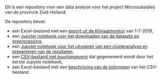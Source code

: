 Dit is een repository voor een data analyse voor het project Microsubsidies van de provincie Zuid-Holland.

De repository bevat:
* een Excel-bestand met een [export uit de Klimaatmonitor](./data/Klimaatmonitor.xls) van 1-7-2019,
* een [Jupyter notebook voor het downloaden van de datasets en preprocessing](./microsubsidies.ipynb),
* een [Jupyter notebook voor het uitvoeren van een clusteranalyse en presenteren van de resultaten](./clusteranalyse.ipynb),
* een [CSV-bestand met buurtgegevens](./data/buurten.csv) dat gegenereerd wordt door het eerste Jupyter notebook,
* een Excel-bestand met een [beschrijving van de kolommen](./data/Kolommen.xlsx) van het CSV-bestand.
